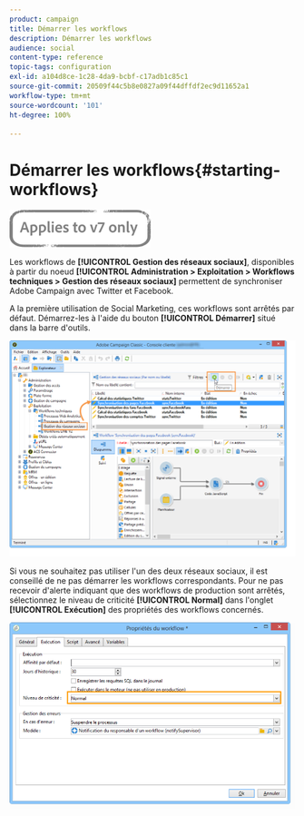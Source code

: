 ```yaml
---
product: campaign
title: Démarrer les workflows
description: Démarrer les workflows
audience: social
content-type: reference
topic-tags: configuration
exl-id: a104d8ce-1c28-4da9-bcbf-c17adb1c85c1
source-git-commit: 20509f44c5b8e0827a09f44dffdf2ec9d11652a1
workflow-type: tm+mt
source-wordcount: '101'
ht-degree: 100%

---
```


# Démarrer les workflows{#starting-workflows}

![](../../assets/v7-only.svg)

Les workflows de **[!UICONTROL Gestion des réseaux sociaux]**, disponibles à partir du noeud **[!UICONTROL Administration > Exploitation > Workflows techniques > Gestion des réseaux sociaux]** permettent de synchroniser Adobe Campaign avec Twitter et Facebook.

A la première utilisation de Social Marketing, ces workflows sont arrêtés par défaut. Démarrez-les à l&#39;aide du bouton **[!UICONTROL Démarrer]** situé dans la barre d&#39;outils.

![](assets/social_start_workflows.png)

Si vous ne souhaitez pas utiliser l&#39;un des deux réseaux sociaux, il est conseillé de ne pas démarrer les workflows correspondants. Pour ne pas recevoir d&#39;alerte indiquant que des workflows de production sont arrêtés, sélectionnez le niveau de criticité **[!UICONTROL Normal]** dans l&#39;onglet **[!UICONTROL Exécution]** des propriétés des workflows concernés.

![](assets/social_start_workflows2.png)
